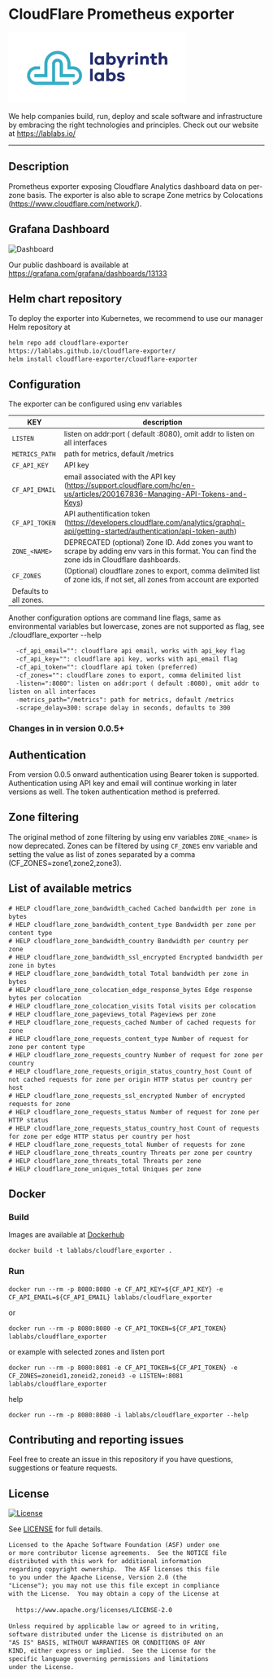 # CloudFlare Prometheus exporter

[<img src="ll-logo.png">](https://lablabs.io/)

We help companies build, run, deploy and scale software and infrastructure by embracing the right technologies and principles. Check out our website at https://lablabs.io/

---

## Description

Prometheus exporter exposing Cloudflare Analytics dashboard data on per-zone basis.
The exporter is also able to scrape Zone metrics by Colocations (https://www.cloudflare.com/network/).

## Grafana Dashboard

![Dashboard](https://i.ibb.co/HDsqDF1/cf-exporter.png)

Our public dashboard is available at https://grafana.com/grafana/dashboards/13133

## Helm chart repository

To deploy the exporter into Kubernetes, we recommend to use our manager Helm repository at

```
helm repo add cloudflare-exporter https://lablabs.github.io/cloudflare-exporter/
helm install cloudflare-exporter/cloudflare-exporter
```

## Configuration

The exporter can be configured using env variables

| **KEY** | **description** |
|-|-|
| `LISTEN` |  listen on addr:port ( default :8080), omit addr to listen on all interfaces |
| `METRICS_PATH` |  path for metrics, default /metrics |
| `CF_API_KEY` |  API key |
| `CF_API_EMAIL` |  email associated with the API key (https://support.cloudflare.com/hc/en-us/articles/200167836-Managing-API-Tokens-and-Keys) |
| `CF_API_TOKEN` |  API authentification token (https://developers.cloudflare.com/analytics/graphql-api/getting-started/authentication/api-token-auth) |
| `ZONE_<NAME>` |  DEPRECATED (optional) Zone ID. Add zones you want to scrape by adding env vars in this format. You can find the zone ids in Cloudflare dashboards. |
| `CF_ZONES` |  (Optional) cloudflare zones to export, comma delimited list of zone ids, if not set, all zones from account are exported |
Defaults to all zones. |

Another configuration options are command line flags, same as environmental variables but lowercase, zones are not supported as flag, see ./cloudflare_exporter --help

```
  -cf_api_email="": cloudflare api email, works with api_key flag
  -cf_api_key="": cloudflare api key, works with api_email flag
  -cf_api_token="": cloudflare api token (preferred)
  -cf_zones="": cloudflare zones to export, comma delimited list
  -listen=":8080": listen on addr:port ( default :8080), omit addr to listen on all interfaces
  -metrics_path="/metrics": path for metrics, default /metrics
  -scrape_delay=300: scrape delay in seconds, defaults to 300
```

### Changes in in version 0.0.5+

## Authentication

From version 0.0.5 onward authentication using Bearer token is supported. Authentication using API key and email will continue working in later versions as well. The token authentication method is preferred.

## Zone filtering

The original method of zone filtering by using env variables `ZONE_<name>` is now deprecated. Zones can be filtered by using `CF_ZONES` env variable and setting the value as list of zones separated by a comma (CF_ZONES=zone1,zone2,zone3).



## List of available metrics

```
# HELP cloudflare_zone_bandwidth_cached Cached bandwidth per zone in bytes
# HELP cloudflare_zone_bandwidth_content_type Bandwidth per zone per content type
# HELP cloudflare_zone_bandwidth_country Bandwidth per country per zone
# HELP cloudflare_zone_bandwidth_ssl_encrypted Encrypted bandwidth per zone in bytes
# HELP cloudflare_zone_bandwidth_total Total bandwidth per zone in bytes
# HELP cloudflare_zone_colocation_edge_response_bytes Edge response bytes per colocation
# HELP cloudflare_zone_colocation_visits Total visits per colocation
# HELP cloudflare_zone_pageviews_total Pageviews per zone
# HELP cloudflare_zone_requests_cached Number of cached requests for zone
# HELP cloudflare_zone_requests_content_type Number of request for zone per content type
# HELP cloudflare_zone_requests_country Number of request for zone per country
# HELP cloudflare_zone_requests_origin_status_country_host Count of not cached requests for zone per origin HTTP status per country per host
# HELP cloudflare_zone_requests_ssl_encrypted Number of encrypted requests for zone
# HELP cloudflare_zone_requests_status Number of request for zone per HTTP status
# HELP cloudflare_zone_requests_status_country_host Count of requests for zone per edge HTTP status per country per host
# HELP cloudflare_zone_requests_total Number of requests for zone
# HELP cloudflare_zone_threats_country Threats per zone per country
# HELP cloudflare_zone_threats_total Threats per zone
# HELP cloudflare_zone_uniques_total Uniques per zone
```


## Docker



### Build

Images are available at [Dockerhub](https://hub.docker.com/r/lablabs/cloudflare_exporter)

```
docker build -t lablabs/cloudflare_exporter .
```

### Run

```
docker run --rm -p 8080:8080 -e CF_API_KEY=${CF_API_KEY} -e CF_API_EMAIL=${CF_API_EMAIL} lablabs/cloudflare_exporter
```
or
```
docker run --rm -p 8080:8080 -e CF_API_TOKEN=${CF_API_TOKEN} lablabs/cloudflare_exporter
```
or example with selected zones and listen port
```
docker run --rm -p 8080:8081 -e CF_API_TOKEN=${CF_API_TOKEN} -e CF_ZONES=zoneid1,zoneid2,zoneid3 -e LISTEN=:8081 lablabs/cloudflare_exporter
```
help
```
docker run --rm -p 8080:8080 -i lablabs/cloudflare_exporter --help
```
## Contributing and reporting issues

Feel free to create an issue in this repository if you have questions, suggestions or feature requests.

## License

[![License](https://img.shields.io/badge/License-Apache%202.0-blue.svg)](https://opensource.org/licenses/Apache-2.0)

See [LICENSE](LICENSE) for full details.

    Licensed to the Apache Software Foundation (ASF) under one
    or more contributor license agreements.  See the NOTICE file
    distributed with this work for additional information
    regarding copyright ownership.  The ASF licenses this file
    to you under the Apache License, Version 2.0 (the
    "License"); you may not use this file except in compliance
    with the License.  You may obtain a copy of the License at

      https://www.apache.org/licenses/LICENSE-2.0

    Unless required by applicable law or agreed to in writing,
    software distributed under the License is distributed on an
    "AS IS" BASIS, WITHOUT WARRANTIES OR CONDITIONS OF ANY
    KIND, either express or implied.  See the License for the
    specific language governing permissions and limitations
    under the License.
